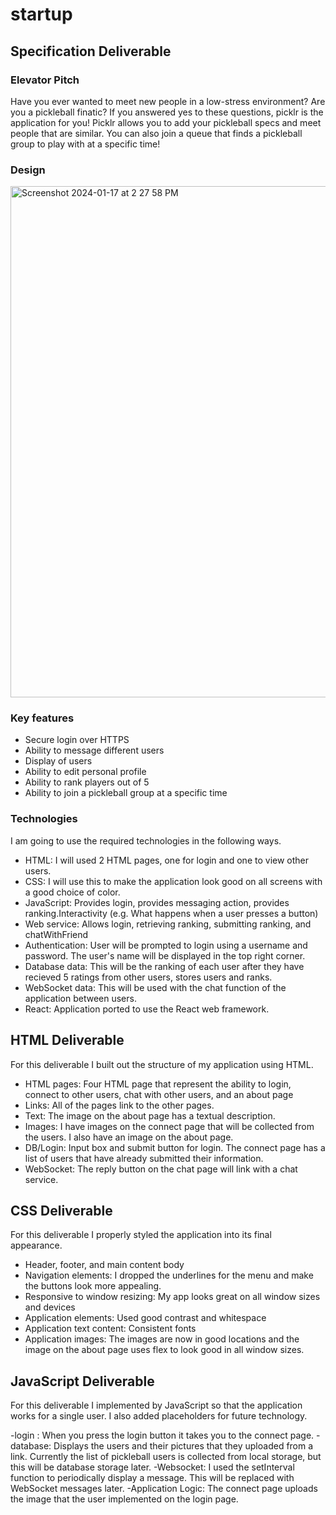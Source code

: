 # startup

## Specification Deliverable

### Elevator Pitch

Have you ever wanted to meet new people in a low-stress environment? Are you a pickleball finatic? If you answered yes to these questions, picklr is the application for you! Picklr allows you to add your pickleball specs and meet people that are similar. You can also join a queue that finds a pickleball group to play with at a specific time!

### Design
<img width="818" alt="Screenshot 2024-01-17 at 2 27 58 PM" src="https://github.com/allyyblack/startup/assets/144302508/fab698d5-af5a-4b84-adb5-949016f9ca12">

### Key features
- Secure login over HTTPS
- Ability to message different users
- Display of users
- Ability to edit personal profile
- Ability to rank players out of 5
- Ability to join a pickleball group at a specific time

### Technologies

I am going to use the required technologies in the following ways.
- HTML: I will used 2 HTML pages, one for login and one to view other users.
- CSS: I will use this to make the application look good on all screens with a good choice of color.
- JavaScript: Provides login, provides messaging action, provides ranking.Interactivity (e.g. What happens when a user presses a button)
- Web service: Allows login, retrieving ranking, submitting ranking, and chatWithFriend
- Authentication: User will be prompted to login using a username and password. The user's name will be displayed in the top right corner.
- Database data: This will be the ranking of each user after they have recieved 5 ratings from other users, stores users and ranks.
- WebSocket data: This will be used with the chat function of the application between users.
- React:  Application ported to use the React web framework.

## HTML Deliverable

For this deliverable I built out the structure of my application using HTML.

- HTML pages: Four HTML page that represent the ability to login, connect to other users, chat with other users, and an about page
- Links: All of the pages link to the other pages.
- Text: The image on the about page has a textual description.
- Images: I have images on the connect page that will be collected from the users. I also have an image on the about page. 
- DB/Login: Input box and submit button for login. The connect page has a list of users that have already submitted their information. 
- WebSocket: The reply button on the chat page will link with a chat service.

## CSS Deliverable

For this deliverable I properly styled the application into its final appearance.

- Header, footer, and main content body
- Navigation elements: I dropped the underlines for the menu and make the buttons look more appealing.
- Responsive to window resizing: My app looks great on all window sizes and devices
- Application elements: Used good contrast and whitespace
- Application text content: Consistent fonts
- Application images: The images are now in good locations and the image on the about page uses flex to look good in all window sizes. 

## JavaScript Deliverable

For this deliverable I implemented by JavaScript so that the application works for a single user. I also added placeholders for future technology.

-login : When you press the login button it takes you to the connect page. 
-database: Displays the users and their pictures that they uploaded from a link. Currently the list of pickleball users is collected from local storage, but this will be database storage later. 
-Websocket: I used the setInterval function to periodically display a message. This will be replaced with WebSocket messages later.
-Application Logic: The connect page uploads the image that the user implemented on the login page.
